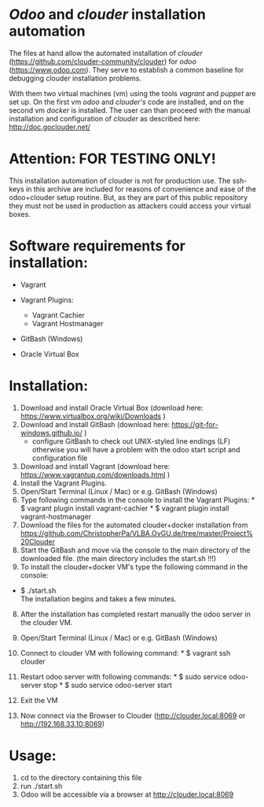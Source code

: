 # *Odoo* and *clouder* installation automation

The files at hand allow the automated installation of *clouder* (https://github.com/clouder-community/clouder) for *odoo* (https://www.odoo.com).
They serve to establish a common baseline for debugging clouder installation problems.

With them two virtual machines (vm) using the tools *vagrant* and *puppet* are set up.
On the first vm *odoo* and *clouder's* code  are installed, and on the second vm *docker* is installed.
The user can than proceed with the manual installation and configuration of *clouder* as described here: http://doc.goclouder.net/


# Attention: FOR TESTING ONLY!

This installation automation of clouder is not for production use.
The ssh-keys in this archive are included for reasons of convenience and ease of the odoo+clouder setup routine. But, as they are part of this public repository they must not be used in production as attackers could access your virtual boxes.

# Software requirements for installation:

- Vagrant
- Vagrant Plugins:
  - Vagrant Cachier
  - Vagrant Hostmanager

- GitBash (Windows)
- Oracle Virtual Box

# Installation:

1. Download and install Oracle Virtual Box (download here: https://www.virtualbox.org/wiki/Downloads )
2. Download and install GitBash (download here: https://git-for-windows.github.io/ )
	* configure GitBash to check out UNIX-styled line endings (LF) otherwise you will have a problem with the odoo start script and configuration file
3. Download and install Vagrant (download here: https://www.vagrantup.com/downloads.html )
4. Install the Vagrant Plugins.	
  1. Open/Start Terminal (Linux / Mac) or e.g. GitBash (Windows)
  2. Type following commands in the console to install the Vagrant Plugins:
	* $ vagrant plugin install vagrant-cachier
	* $ vagrant plugin install vagrant-hostmanager	
5. Download the files for the automated clouder+docker installation from https://github.com/ChristopherPa/VLBA.OvGU.de/tree/master/Project%20Clouder
6. Start the GitBash and move via the console to the main directory of the downloaded file. (the main directory includes the start.sh !!!)
7. To install the clouder+docker VM's type the following command in the console:
  * $ ./start.sh	
	The installation begins and takes a few minutes.
8. After the installation has completed restart manually the odoo server in the clouder VM.
  1. Open/Start Terminal (Linux / Mac) or e.g. GitBash (Windows)
  2. Connect to clouder VM with following command:
  	* $ vagrant ssh clouder
  3. Restart odoo server with following commands: 
  	* $ sudo service odoo-server stop
  	* $ sudo service odoo-server start
  4. Exit the VM
 
9. Now connect via the Browser to Clouder (http://clouder.local:8069 or http://192.168.33.10:8069)
  
# Usage:

1. cd to the directory containing this file
2. run ./start.sh
3. Odoo will be accessible via a browser at http://clouder.local:8069
